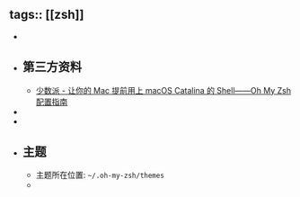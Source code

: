 tags:: [[zsh]]
---

-
- ## 第三方资料
	- [少数派 - 让你的 Mac 提前用上 macOS Catalina 的 Shell——Oh My Zsh 配置指南](https://sspai.com/post/55176)
-
-
- ## 主题
	- 主题所在位置: `~/.oh-my-zsh/themes`
	-